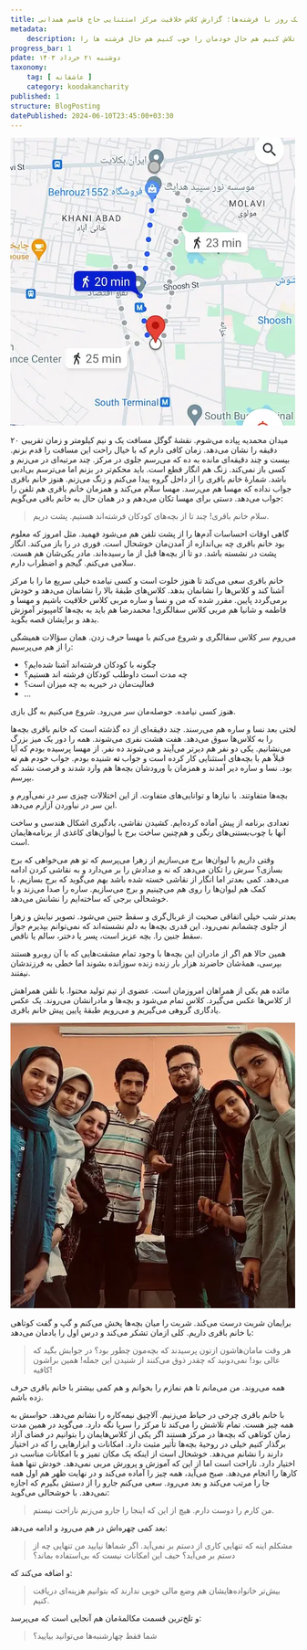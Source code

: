 ```yaml
---
title: یک روز با فرشته‌ها؛ گزارش کلاس خلاقیت مرکز استثنایی حاج قاسم همدانی
metadata: 
    description: به عنوان داوطلب خیریه کودکان فرشته اند کاملاً داوطلبانه آمده‌ایم به مرکز استثنایی حاج قاسم همدانی تا تلاش کنیم هم حال خودمان را خوب کنیم هم حال فرشته ها را
progress_bar: 1
pdate: دوشنبه ۲۱ خرداد ۱۴۰۳
taxonomy:
    tag: [ عاشقانه ]
    category: koodakancharity
published: 1
structure: BlogPosting
datePublished: 2024-06-10T23:45:00+03:30
---
```



![ مرکز استثنایی حاج قاسم همدانی روی نقشهٔ گوگل ](e2.webp)

میدان محمدیه پیاده می‌شوم. نقشهٔ گوگل مسافت یک و نیم کیلومتر و زمان تقریبی ۲۰ دقیقه را نشان می‌دهد. زمان کافی دارم که با خیال راحت این مسافت را قدم بزنم. بیست و چند دقیقه‌ای مانده به ده که می‌رسم جلوی در مرکز. چند مرتبه‌ای در می‌زنم و کسی باز نمی‌کند. زنگ هم انگار قطع است. باید محکم‌تر در بزنم اما می‌ترسم بی‌ادبی باشد. شمارهٔ خانم باقری را از داخل گروه پیدا می‌کنم و زنگ می‌زنم. هنوز خانم باقری جواب نداده که مهسا هم می‌رسد. مهسا سلام می‌کند و همزمان خانم باقری هم تلفن را جواب می‌دهد. دستی برای مهسا تکان می‌دهم و در همان حال به خانم باقی می‌گویم:

> سلام خانم باقری! چند تا از بچه‌های کودکان فرشته‌اند هستیم. پشت دریم.

گاهی اوقات احساسات آدم‌ها را از پشت تلفن هم می‌شود فهمید. مثل امروز که معلوم بود خانم باقری چه بی‌اندازه از آمدن‌مان خوشحال است. فوری در را باز می‌کند. انگار پشت در نشسته باشد. دو تا از بچه‌ها قبل از ما رسیده‌اند. مادر یکی‌شان هم هست. سلامی می‌کنم. گیجم و اضطراب دارم.

خانم باقری سعی می‌کند تا هنوز خلوت است و کسی نیامده خیلی سریع ما را با مرکز آشنا کند و کلاس‌ها را نشانمان بدهد. کلاس‌های طبقه‌ٔ بالا را نشانمان می‌دهد و خودش برمی‌گردد پایین. مقرر شده که من و نسا و ساره مربی کلاس خلاقیت باشیم و مهسا و فاطمه و شانیا هم مربی کلاس سفالگری! محمدرضا هم باید به بچه‌ها کامپیوتر آموزش بدهد و برایشان قصه بگوید. 

می‌روم سر کلاس سفالگری و شروع می‌کنم با مهسا حرف زدن. همان سؤالات همیشگی را از هم می‌پرسیم:
- چگونه با کودکان فرشته‌اند آشنا شده‌ایم؟
- چه مدت است داوطلب کودکان فرشته اند هستیم؟
- فعالیت‌مان در خیریه به چه میزان است؟
-  ...

هنوز کسی نیامده. حوصله‌مان سر می‌رود. شروع می‌کنیم به گل بازی.

لختی بعد نسا و ساره هم می‌رسند. چند دقیقه‌ای از ده گذشته است که خانم باقری بچه‌ها را به کلاس‌ها سوق می‌دهد. هفت هشت نفری می‌شوند. همه را دور یک میز بزرگ می‌نشانیم. یکی دو نفر هم دیرتر می‌آیند و می‌شوند ده نفر. از مهسا پرسیده بودم که آیا قبلاً هم با بچه‌های استثنایی کار کرده است و جواب **نه** شنیده بودم. جواب خودم هم **نه** بود. نسا و ساره دیر آمدند و همزمان با ورودشان بچه‌ها هم وارد شدند و فرصت نشد که بپرسم. 

بچه‌ها متفاوتند. با نیازها و توانایی‌های متفاوت. از این اختلالات چیزی سر در نمی‌آورم و این سر در نیاوردن آزارم می‌دهد.

تعدادی برنامه از پیش آماده کرده‌ایم. کشیدن نقاشی، یادگیری اشکال هندسی و ساخت آنها با چوب‌بستنی‌های رنگی و هم‌چنین ساخت برج با لیوان‌های کاغذی از برنامه‌هایمان است. 

وقتی داریم با لیوان‌ها برج می‌سازیم از زهرا می‌پرسم که تو هم می‌خواهی که برج بسازی؟ سرش را تکان می‌دهد که نه و مدادش را بر می‌دارد و به نقاشی کردن ادامه می‌دهد. کمی بعدتر اما انگار از نقاشی خسته شده باشد بهم می‌گوید که  برج بسازیم. با کمک هم لیوان‌ها را روی هم می‌چینیم و برج می‌سازیم. ساره را صدا می‌زند و با خوشحالی برجی که ساخته‌ایم را نشانش می‌دهد.

بعدتر شب خیلی اتفاقی صحبت از غربال‌گری و سقط جنین می‌شود. تصویر نیایش و زهرا از جلوی چشمانم نمی‌رود. این قدری بچه‌ها به دلم نشسته‌اند که نمی‌توانم بپذیرم جواز سقط جنین را. بچه عزیز است، پسر یا دختر، سالم یا ناقص.

 همین حالا هم اگر از مادران این بچه‌ها با وجود تمام مشقت‌هایی که با آن روبرو هستند بپرسی، همهٔ‌شان حاضرند هزار بار زنده زنده سوزانده بشوند اما خطی به فرزندشان نیفتند. 

مائده هم یکی از همراهان امروزمان است. عضوی از تیم تولید محتوا. با تلفن همراهش از کلاس‌ها عکس می‌گیرد. کلاس تمام می‌شود و بچه‌ها و مادرانشان می‌روند. یک عکس یادگاری گروهی می‌گیریم و می‌رویم طبقهٔ پایین پیش خانم باقری. 

![ ب ](e1.webp)

برایمان شربت درست می‌کند. شربت را میان بچه‌ها پخش می‌کنم و گپ و گفت کوتاهی با خانم باقری داریم. کلی ازمان تشکر می‌کند و درس اول را یادمان می‌دهد:

> هر وقت مامان‌‌هاشون ازتون پرسیدند که بچه‌مون چطور بود؟ در جوابش بگید که عالی بود! نمی‌دونید که چقدر ذوق می‌کنند از شنیدن این جمله! همین براشون کافیه!

همه می‌روند. من می‌مانم تا هم نمازم را بخوانم و هم کمی بیشتر با خانم باقری حرف زده باشم. 

با خانم باقری چرخی در حیاط می‌زنیم. آلاچیق نیمه‌کاره را نشانم می‌دهد. حواسش به همه چیز هست. تمام تلاشش را می‌کند تا مرکز را سرپا نگه دارد. می‌گوید در همین مدت زمان کوتاهی که بچه‌ها در مرکز هستند اگر یکی از کلاس‌هایمان را بتوانیم در فضای آزاد برگذار کنیم خیلی در روحیهٔ بچه‌ها تأثیر مثبت دارد. امکانات و ابزارهایی را که در اختیار دارند را نشانم می‌دهد. خوشحال است از اینکه یک مکان تمیز و با امکانات مناسب در اختیار دارد. ناراحت است اما از این که آموزش و پرورش مربی نمی‌دهد. خودش تنها همهٔ‌ کارها را انجام می‌دهد. صبح می‌آید، همه چیز را آماده می‌کند و در نهایت ظهر هم اول همه جا را مرتب می‌کند و بعد می‌رود. سعی می‌کنم جارو را از دستش بگیرم که اجازه نمی‌دهد. با خوشحالی می‌گوید:

> من کارم را دوست دارم. هیچ از این که اینجا را جارو می‌زنم ناراحت نیستم. 

بعد کمی چهره‌اش در هم می‌رود و ادامه می‌دهد:

> مشکلم اینه که تنهایی کاری از دستم بر نمی‌آید. اگر شماها نیایید من تنهایی چه از دستم بر می‌آید؟ حیف این امکانات نیست که بی‌استفاده بماند؟

و اضافه می‌کند که:

> بیش‌تر خانواده‌هایشان هم وضع مالی خوبی ندارند که بتوانیم هزینه‌ای دریافت کنیم.

و تلخ‌ترین قسمت مکالمهٔ‌مان هم آنجایی است که می‌پرسد:

> شما فقط چهارشنبه‌ها می‌توانید بیایید؟